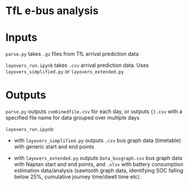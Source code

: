 # TfL e-bus analysis

# Inputs
`parse.py` takes `.gz` files from TfL arrival prediction data

`layovers_run.ipynb` takes `.csv` arrival prediction data. Uses `layovers_simplified.py` or `layovers_extended.py`

# Outputs
`parse.py` outputs `combinedfile.csv` for each day, or outputs `{}.csv` with a specified file name for data grouped over multiple days

`layovers_run.ipynb`:

- with `layovers_simplified.py` outputs `.csv` bus graph data (timetable) with generic start and end points

- with `layovers_extended.py` outputs `Data_busgraph.csv` bus graph data with Naptan start and end points, and `.xlsx` with battery consumption estimation data/analysis (sawtooth graph data, identifying SOC falling below 25%, cumulative journey time/dwell time etc).
